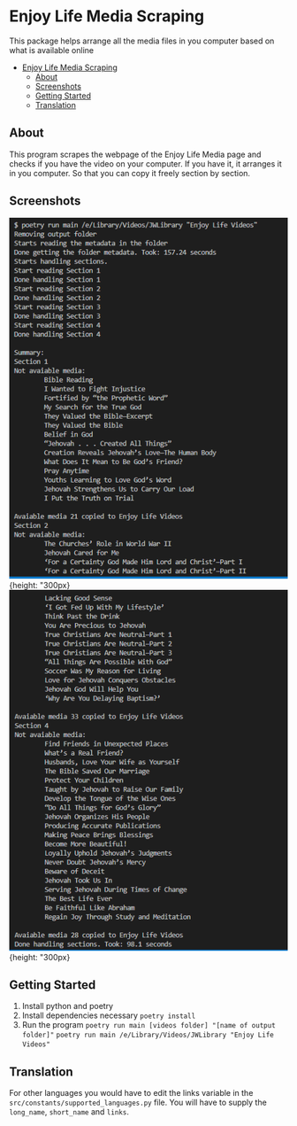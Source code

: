 # Enjoy Life Media Scraping

This package helps arrange all the media files in you computer based on what is available online

- [Enjoy Life Media Scraping](#enjoy-life-media-scraping)
  - [About](#about)
  - [Screenshots](#screenshots)
  - [Getting Started](#getting-started)
  - [Translation](#translation)

## About

This program scrapes the webpage of the Enjoy Life Media page and checks if you have the video on your computer. If you have it, it arranges it in you computer. So that you can copy it freely section by section.

## Screenshots

![Screenshot of the terminal showing the code in action](screenshots/Screenshot%20(132).png) {height: "300px}
![Screenshot of the terminal showing the code in action continued](screenshots/Screenshot%20(133).png) {height: "300px}

## Getting Started

1. Install python and poetry
2. Install dependencies necessary `poetry install`
3. Run the program `poetry run main [videos folder] "[name of output folder]"` `poetry run main /e/Library/Videos/JWLibrary "Enjoy Life Videos"`

## Translation

For other languages you would have to edit the links variable in the `src/constants/supported_languages.py` file. You will have to supply the `long_name`, `short_name` and `links`.
